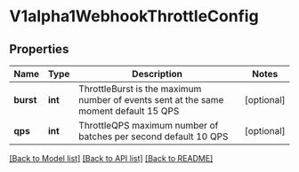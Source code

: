 # V1alpha1WebhookThrottleConfig

## Properties
Name | Type | Description | Notes
------------ | ------------- | ------------- | -------------
**burst** | **int** | ThrottleBurst is the maximum number of events sent at the same moment default 15 QPS | [optional] 
**qps** | **int** | ThrottleQPS maximum number of batches per second default 10 QPS | [optional] 

[[Back to Model list]](../README.md#documentation-for-models) [[Back to API list]](../README.md#documentation-for-api-endpoints) [[Back to README]](../README.md)


